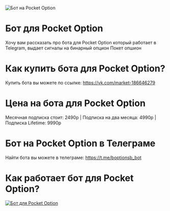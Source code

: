 ![Бот на Pocket Option](https://github.com/user-attachments/assets/8e2e515d-f145-4cd3-a192-f51368e84282)
# Бот для Pocket Option
Хочу вам рассказать про бота для Pocket Option который работает в Telegram, выдает сигналы на бинарный опцион Покет опшион
# Как купить бота для Pocket Option?
Купить бота вы можете по ссылке: https://vk.com/market-186646279
# Цена на бота для Pocket Option
Месячная подписка стоит: 2490р | Подписка на два месяца: 4990р | Подписка Lifetime: 9990р
# Бот на Pocket Option в Телеграме
Найти бота вы можете в телеграме: https://t.me/boptionsb_bot
# Как работает бот для Pocket Option?
[![Бот для Pocket Option](https://img.youtube.com/vi/fiso-eo63oc/0.jpg)](https://www.youtube.com/watch?v=fiso-eo63oc)
